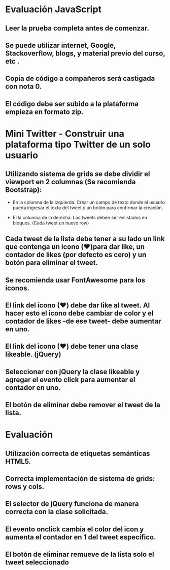 # Evaluación JavaScript

## Leer la prueba completa antes de comenzar.
## Se puede utilizar internet, Google, Stackoverflow, blogs, y material previo del curso, etc .
## Copia de código a compañeros será castigada con nota 0.
## El código debe ser subido a la plataforma empieza en formato zip.

# Mini Twitter - Construir una plataforma tipo Twitter de un solo usuario

## Utilizando  sistema  de  grids  se  debe  dividir  el  viewport  en 2  columnas  (Se recomienda Bootstrap):

- En la columna de la izquierda: Crear un campo de texto donde el usuario pueda ingresar el texto del tweet y un botón para confirmar la creación.

- El la columna de la derecha: Los tweets  deben ser enlistados en bloques. (Cada tweet un nuevo row)

## Cada tweet  de  la  lista  debe  tener  a  su  lado  un  link  que  contenga  un  icono  (❤)para dar like, un contador de likes (por defecto es cero) y un botón para eliminar el tweet.

## Se recomienda usar FontAwesome para los iconos.

## El link del icono (❤) debe dar like al tweet. Al hacer esto el icono debe cambiar de color y el contador de likes -de ese tweet- debe aumentar en uno.

## El link del icono (❤) debe tener una clase likeable. (jQuery)

## Seleccionar con jQuery la clase likeable y agregar el evento click para aumentar el contador en uno.

## El botón de eliminar debe remover el tweet de la lista.

# Evaluación

## Utilización correcta de etiquetas semánticas HTML5.

## Correcta implementación de sistema de grids: rows y cols.

## El selector de jQuery funciona de manera correcta con la clase solicitada.

## El evento onclick cambia el color del icon y aumenta el contador en 1 del tweet específico.

## El botón de eliminar remueve de la lista solo el tweet seleccionado
